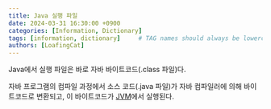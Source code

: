 ```yaml
---
title: Java 실행 파일
date: 2024-03-31 16:30:00 +0900
categories: [Information, Dictionary]
tags: [information, dictionary]     # TAG names should always be lowercase
authors: [LoafingCat]
---
```


Java에서 실행 파일은 바로 자바 바이트코드(.class 파일)다.

자바 프로그램의 컴파일 과정에서 소스 코드(.java 파일)가 자바 컴파일러에 의해 바이트코드로 변환되고, 이 바이트코드가 [JVM](https://loafingcat.github.io/posts/JVM-%EB%8F%99%EC%9E%91%EB%B0%A9%EC%8B%9D/)에서 실행된다.
